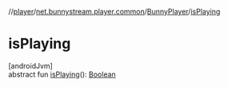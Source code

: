 //[player](../../../index.md)/[net.bunnystream.player.common](../index.md)/[BunnyPlayer](index.md)/[isPlaying](is-playing.md)

# isPlaying

[androidJvm]\
abstract fun [isPlaying](is-playing.md)(): [Boolean](https://kotlinlang.org/api/latest/jvm/stdlib/kotlin/-boolean/index.html)
